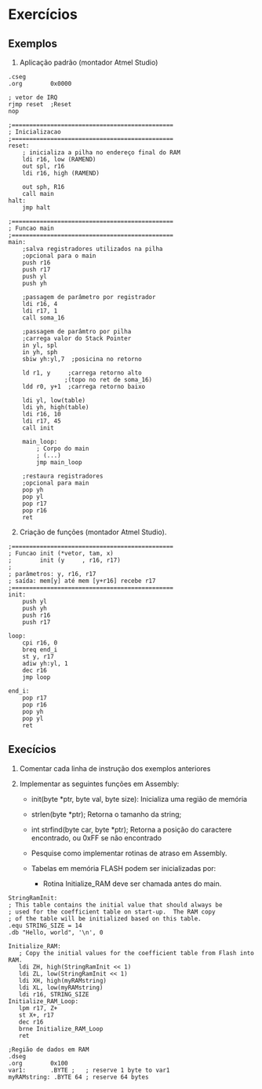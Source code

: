 # Exercícios

## Exemplos

1. Aplicação padrão (montador Atmel Studio)

```assembly
.cseg
.org        0x0000

; vetor de IRQ
rjmp reset  ;Reset
nop

;==============================================
; Inicializacao
;==============================================
reset:
    ; inicializa a pilha no endereço final do RAM
    ldi r16, low (RAMEND)
    out spl, r16
    ldi r16, high (RAMEND)

    out sph, R16
    call main
halt:
    jmp halt

;==============================================
; Funcao main
;==============================================
main:
    ;salva registradores utilizados na pilha
    ;opcional para o main
    push r16
    push r17
    push yl
    push yh

    ;passagem de parâmetro por registrador
    ldi r16, 4
    ldi r17, 1
    call soma_16

    ;passagem de parâmtro por pilha
    ;carrega valor do Stack Pointer
    in yl, spl
    in yh, sph
    sbiw yh:yl,7  ;posicina no retorno

    ld r1, y     ;carrega retorno alto 
                ;(topo no ret de soma_16)
    ldd r0, y+1  ;carrega retorno baixo

    ldi yl, low(table)
    ldi yh, high(table)
    ldi r16, 10
    ldi r17, 45
    call init

    main_loop:
        ; Corpo do main
        ; (...)
        jmp main_loop

    ;restaura registradores
    ;opcional para main
    pop yh
    pop yl
    pop r17
    pop r16
    ret
```

2. Criação de funções (montador Atmel Studio).

```assembly
;==============================================
; Funcao init (*vetor, tam, x)
;        init (y     , r16, r17)
;
; parâmetros: y, r16, r17 
; saída: mem[y] até mem [y+r16] recebe r17
;==============================================
init:
    push yl
    push yh
    push r16
    push r17

loop:
    cpi r16, 0
    breq end_i
    st y, r17
    adiw yh:yl, 1
    dec r16
    jmp loop

end_i:
    pop r17
    pop r16
    pop yh
    pop yl
    ret
```

## Execícios

1. Comentar cada linha de instrução dos exemplos anteriores

2. Implementar as seguintes funções em Assembly:
  
    - init(byte *ptr, byte val, byte size): Inicializa uma região de memória
  
    - strlen(byte *ptr);  Retorna o tamanho da string;

    - int strfind(byte car, byte *ptr);  Retorna a posição do caractere encontrado, ou 0xFF se não encontrado
  
    - Pesquise como implementar rotinas de atraso em Assembly.
  
    - Tabelas em memória FLASH podem ser inicializadas por:
        - Rotina Initialize\_RAM deve ser chamada antes do main.

```assembly
StringRamInit:
; This table contains the initial value that should always be
; used for the coefficient table on start-up.  The RAM copy
; of the table will be initialized based on this table.
.equ STRING_SIZE = 14
.db "Hello, world", '\n', 0

Initialize_RAM:
   ; Copy the initial values for the coefficient table from Flash into RAM.
   ldi ZH, high(StringRamInit << 1)
   ldi ZL, low(StringRamInit << 1)
   ldi XH, high(myRAMstring)
   ldi XL, low(myRAMstring)
   ldi r16, STRING_SIZE
Initialize_RAM_Loop:
   lpm r17, Z+
   st X+, r17
   dec r16
   brne Initialize_RAM_Loop
   ret

;Região de dados em RAM
.dseg
.org        0x100
var1:       .BYTE ;   ; reserve 1 byte to var1 
myRAMstring: .BYTE 64 ; reserve 64 bytes
```